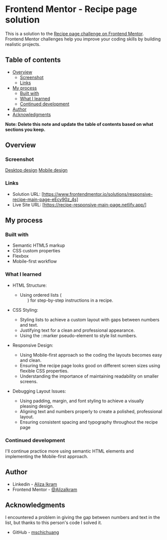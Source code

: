 # Frontend Mentor - Recipe page solution

This is a solution to the [Recipe page challenge on Frontend Mentor](https://www.frontendmentor.io/challenges/recipe-page-KiTsR8QQKm). Frontend Mentor challenges help you improve your coding skills by building realistic projects.

## Table of contents

- [Overview](#overview)
  - [Screenshot](#screenshot)
  - [Links](#links)
- [My process](#my-process)
  - [Built with](#built-with)
  - [What I learned](#what-i-learned)
  - [Continued development](#continued-development)
- [Author](#author)
- [Acknowledgments](#acknowledgments)

**Note: Delete this note and update the table of contents based on what sections you keep.**

## Overview

### Screenshot

[Desktop design](./screenshots/desktop.png)
[Mobile design](./screenshots/mobile.png)

### Links

- Solution URL: [https://www.frontendmentor.io/solutions/responsive-recipe-main-page-eEcy90z_4s]
- Live Site URL: [https://recipe-responsive-main-page.netlify.app/]

## My process

### Built with

- Semantic HTML5 markup
- CSS custom properties
- Flexbox
- Mobile-first workflow

### What I learned

- HTML Structure:

  - Using ordered lists (<ol>) for step-by-step instructions in a recipe.

- CSS Styling:

  - Styling lists to achieve a custom layout with gaps between numbers and text.
  - Justifying text for a clean and professional appearance.
  - Using the ::marker pseudo-element to style list numbers.

- Responsive Design:

  - Using Mobile-first approach so the coding the layouts becomes easy and clean.
  - Ensuring the recipe page looks good on different screen sizes using flexible CSS properties.
  - Understanding the importance of maintaining readability on smaller screens.

- Debugging Layout Issues:
  - Using padding, margin, and font styling to achieve a visually pleasing design.
  - Aligning text and numbers properly to create a polished, professional layout.
  - Ensuring consistent spacing and typography throughout the recipe page

### Continued development

I'll continue practice more using semantic HTML elements and implementing the Mobile-first approach.

## Author

- Linkedin - [Aliza Ikram](https://www.linkedin.com/in/aliza-ikram)
- Frontend Mentor - [@AlizaIkram](https://www.frontendmentor.io/profile/AlizaIkram)

## Acknowledgments

I encountered a problem in giving the gap between numbers and text in the list, but thanks to this person's code I solved it.

- GitHub - [mschichuang](https://github.com/mschichuang/Recipe-page)

